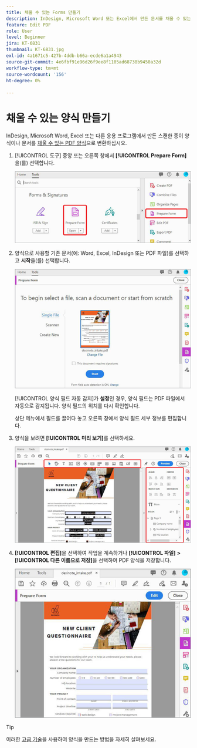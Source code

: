 ```yaml
---
title: 채울 수 있는 Forms 만들기
description: InDesign, Microsoft Word 또는 Excel에서 만든 문서를 채울 수 있는 PDF 양식으로 변환
feature: Edit PDF
role: User
level: Beginner
jira: KT-6831
thumbnail: KT-6831.jpg
exl-id: 4a1671c5-427b-4ddb-b66a-ecde6a1a4943
source-git-commit: 4e6fbf91e96d26f9ee8f1105ad68738b9450a32d
workflow-type: tm+mt
source-wordcount: '156'
ht-degree: 0%

---
```


# 채울 수 있는 양식 만들기

InDesign, Microsoft Word, Excel 또는 다른 응용 프로그램에서 만든 스캔한 종이 양식이나 문서를 [채울 수 있는 PDF 양식](https://www.adobe.com/kr/acrobat/online/sign-pdf.html)으로 변환하십시오.

1. [!UICONTROL 도구] 중앙 또는 오른쪽 창에서 **[!UICONTROL Prepare Form]**&#x200B;을(를) 선택합니다.

   ![양식 단계 1](../assets/Form_1.png)

1. 양식으로 사용할 기존 문서(예: Word, Excel, InDesign 또는 PDF 파일)를 선택하고 **시작**&#x200B;을(를) 선택합니다.

   ![양식 2](../assets/Form_2.png)

   [!UICONTROL 양식 필드 자동 감지]가 **설정**&#x200B;인 경우, 양식 필드는 PDF 파일에서 자동으로 감지됩니다. 양식 필드의 위치를 다시 확인합니다.

   상단 메뉴에서 필드를 끌어다 놓고 오른쪽 창에서 양식 필드 세부 정보를 편집합니다.

1. 양식을 보려면 **[!UICONTROL 미리 보기]**&#x200B;를 선택하세요.

   ![양식 단계 3](../assets/Form_3.png)

1. **[!UICONTROL 편집]**&#x200B;을 선택하여 작업을 계속하거나 **[!UICONTROL 파일]** **>** **[!UICONTROL 다른 이름으로 저장]**&#x200B;을 선택하여 PDF 양식을 저장합니다.

   ![양식 4](../assets/Form_4.png)

>[!TIP]
>
>이러한 [고급 기술](../advanced-tasks/advancedforms.md)을 사용하여 양식을 만드는 방법을 자세히 살펴보세요.